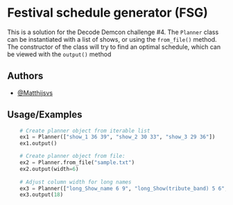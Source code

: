 
# Festival schedule generator (FSG)

This is a solution for the Decode Demcon challenge #4.
The `Planner` class can be instantiated with a list of shows, or using the `from_file()` method.
The constructor of the class will try to find an optimal schedule, which can be viewed with the `output()` method

## Authors

- [@Matthijsvs]()


## Usage/Examples

```python
    # Create planner object from iterable list
    ex1 = Planner(["show_1 36 39", "show_2 30 33", "show_3 29 36"])
    ex1.output()

    # Create planner object from file:
    ex2 = Planner.from_file("sample.txt")
    ex2.output(width=6)
    
    # Adjust column width for long names
    ex3 = Planner(["long_Show_name 6 9", "long_Show(tribute_band) 5 6", "show_3 0 3"])
    ex3.output(18)
```

